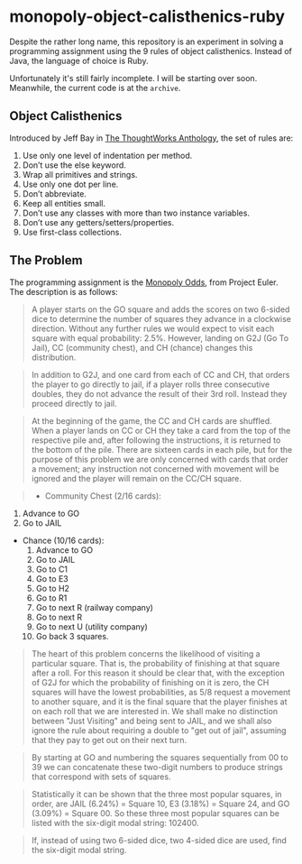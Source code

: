 # monopoly-object-calisthenics-ruby

Despite the rather long name, this repository is an experiment in solving a programming assignment using the 9 rules of object calisthenics. Instead of Java, the language of choice is Ruby.

Unfortunately it's still fairly incomplete. I will be starting over soon. Meanwhile, the current code is at the `archive`.

## Object Calisthenics 

Introduced by Jeff Bay in [The ThoughtWorks Anthology](http://pragprog.com/book/twa/thoughtworks-anthology), the set of rules are:

1. Use only one level of indentation per method.
2. Don’t use the else keyword.
3. Wrap all primitives and strings.
4. Use only one dot per line.
5. Don’t abbreviate.
6. Keep all entities small.
7. Don’t use any classes with more than two instance variables.
8. Don’t use any getters/setters/properties.
9. Use first-class collections.

## The Problem

The programming assignment is the [Monopoly Odds](http://projecteuler.net/problem=84), from Project Euler. The description is as follows:

> A player starts on the GO square and adds the scores on two 6-sided dice to determine the number of squares they advance in a clockwise direction. Without any further rules we would expect to visit each square with equal probability: 2.5%. However, landing on G2J (Go To Jail), CC (community chest), and CH (chance) changes this distribution.

> In addition to G2J, and one card from each of CC and CH, that orders the player to go directly to jail, if a player rolls three consecutive doubles, they do not advance the result of their 3rd roll. Instead they proceed directly to jail.

> At the beginning of the game, the CC and CH cards are shuffled. When a player lands on CC or CH they take a card from the top of the respective pile and, after following the instructions, it is returned to the bottom of the pile. There are sixteen cards in each pile, but for the purpose of this problem we are only concerned with cards that order a movement; any instruction not concerned with movement will be ignored and the player will remain on the CC/CH square.

> * Community Chest (2/16 cards):
  1. Advance to GO
  2. Go to JAIL
* Chance (10/16 cards):
  1. Advance to GO
  2. Go to JAIL
  3. Go to C1
  4. Go to E3
  5. Go to H2
  6. Go to R1
  7. Go to next R (railway company)
  8. Go to next R
  9. Go to next U (utility company)
  10. Go back 3 squares.
  
> The heart of this problem concerns the likelihood of visiting a particular square. That is, the probability of finishing at that square after a roll. For this reason it should be clear that, with the exception of G2J for which the probability of finishing on it is zero, the CH squares will have the lowest probabilities, as 5/8 request a movement to another square, and it is the final square that the player finishes at on each roll that we are interested in. We shall make no distinction between "Just Visiting" and being sent to JAIL, and we shall also ignore the rule about requiring a double to "get out of jail", assuming that they pay to get out on their next turn.

> By starting at GO and numbering the squares sequentially from 00 to 39 we can concatenate these two-digit numbers to produce strings that correspond with sets of squares.

> Statistically it can be shown that the three most popular squares, in order, are JAIL (6.24%) = Square 10, E3 (3.18%) = Square 24, and GO (3.09%) = Square 00. So these three most popular squares can be listed with the six-digit modal string: 102400.

> If, instead of using two 6-sided dice, two 4-sided dice are used, find the six-digit modal string.
